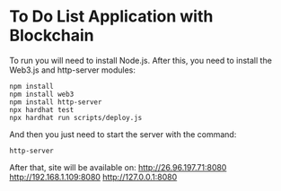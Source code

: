 # To Do List Application with Blockchain

To run you will need to install Node.js. After this, you need to install the Web3.js and http-server modules:

```shell
npm install
npm install web3
npm install http-server
npx hardhat test
npx hardhat run scripts/deploy.js
```

And then you just need to start the server with the command:

```shell
http-server
```

After that, site will be available on:
http://26.96.197.71:8080
http://192.168.1.109:8080
http://127.0.0.1:8080

